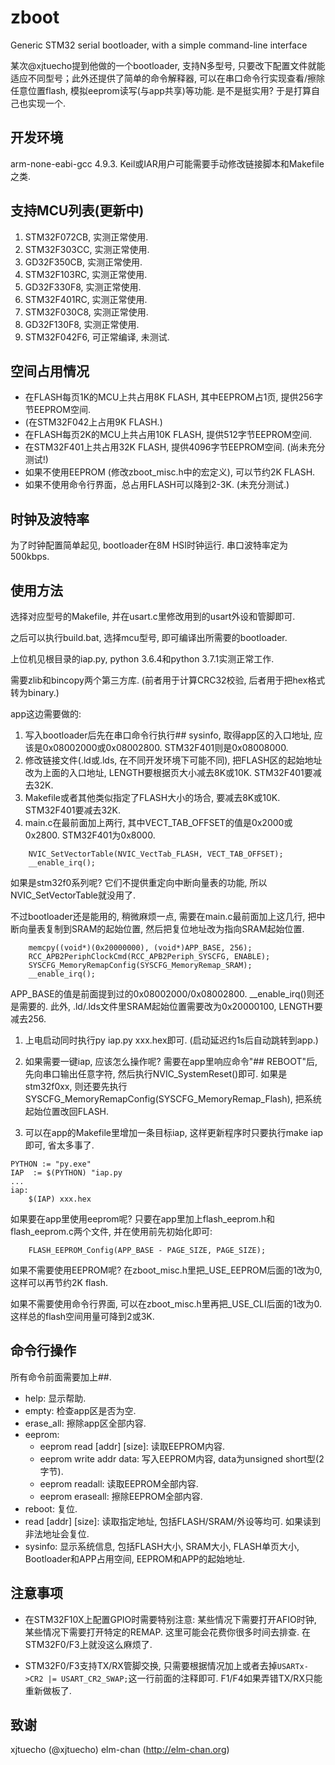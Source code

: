 # zboot
Generic STM32 serial bootloader, with a simple command-line interface

某次@xjtuecho提到他做的一个bootloader, 支持N多型号, 只要改下配置文件就能适应不同型号；此外还提供了简单的命令解释器, 可以在串口命令行实现查看/擦除任意位置flash, 模拟eeprom读写(与app共享)等功能. 是不是挺实用? 于是打算自己也实现一个.

## 开发环境

arm-none-eabi-gcc 4.9.3. Keil或IAR用户可能需要手动修改链接脚本和Makefile之类.

## 支持MCU列表(更新中)

1. STM32F072CB, 实测正常使用.
1. STM32F303CC, 实测正常使用.
1. GD32F350CB, 实测正常使用.
1. STM32F103RC, 实测正常使用.
1. GD32F330F8, 实测正常使用.
1. STM32F401RC, 实测正常使用.
1. STM32F030C8, 实测正常使用.
1. GD32F130F8, 实测正常使用.
1. STM32F042F6, 可正常编译, 未测试.

## 空间占用情况

- 在FLASH每页1K的MCU上共占用8K FLASH, 其中EEPROM占1页, 提供256字节EEPROM空间.
- (在STM32F042上占用9K FLASH.)
- 在FLASH每页2K的MCU上共占用10K FLASH, 提供512字节EEPROM空间.
- 在STM32F401上共占用32K FLASH, 提供4096字节EEPROM空间. (尚未充分测试!)
- 如果不使用EEPROM (修改zboot_misc.h中的宏定义), 可以节约2K FLASH.
- 如果不使用命令行界面，总占用FLASH可以降到2-3K. (未充分测试.)

## 时钟及波特率

为了时钟配置简单起见, bootloader在8M HSI时钟运行. 串口波特率定为500kbps.

## 使用方法

选择对应型号的Makefile, 并在usart.c里修改用到的usart外设和管脚即可. 

之后可以执行build.bat, 选择mcu型号, 即可编译出所需要的bootloader.

上位机见根目录的iap.py, python 3.6.4和python 3.7.1实测正常工作. 

需要zlib和bincopy两个第三方库. (前者用于计算CRC32校验, 后者用于把hex格式转为binary.)

app这边需要做的:

1. 写入bootloader后先在串口命令行执行## sysinfo, 取得app区的入口地址, 应该是0x08002000或0x08002800. STM32F401则是0x08008000.
1. 修改链接文件(.ld或.lds, 在不同开发环境下可能不同), 把FLASH区的起始地址改为上面的入口地址,  LENGTH要根据页大小减去8K或10K. STM32F401要减去32K.
1. Makefile或者其他类似指定了FLASH大小的场合, 要减去8K或10K. STM32F401要减去32K.
1. main.c在最前面加上两行, 其中VECT_TAB_OFFSET的值是0x2000或0x2800. STM32F401为0x8000.

```
    NVIC_SetVectorTable(NVIC_VectTab_FLASH, VECT_TAB_OFFSET);
    __enable_irq();
```

如果是stm32f0系列呢? 它们不提供重定向中断向量表的功能, 所以NVIC_SetVectorTable就没用了. 

不过bootloader还是能用的, 稍微麻烦一点, 需要在main.c最前面加上这几行, 把中断向量表复制到SRAM的起始位置,  然后把复位地址改为指向SRAM起始位置. 

```
    memcpy((void*)(0x20000000), (void*)APP_BASE, 256);
    RCC_APB2PeriphClockCmd(RCC_APB2Periph_SYSCFG, ENABLE);
    SYSCFG_MemoryRemapConfig(SYSCFG_MemoryRemap_SRAM);
    __enable_irq();
```    

APP_BASE的值是前面提到过的0x08002000/0x08002800. __enable_irq()则还是需要的. 此外, .ld/.lds文件里SRAM起始位置需要改为0x20000100, LENGTH要减去256.

1. 上电启动同时执行py iap.py xxx.hex即可. (启动延迟约1s后自动跳转到app.) 

1. 如果需要一键iap, 应该怎么操作呢? 需要在app里响应命令"## REBOOT"后, 先向串口输出任意字符, 然后执行NVIC_SystemReset()即可. 如果是stm32f0xx, 则还要先执行SYSCFG_MemoryRemapConfig(SYSCFG_MemoryRemap_Flash), 把系统起始位置改回FLASH. 

1. 可以在app的Makefile里增加一条目标iap, 这样更新程序时只要执行make iap即可, 省太多事了.

```
PYTHON := "py.exe"
IAP  := $(PYTHON) "iap.py
...
iap:
	$(IAP) xxx.hex
```

如果要在app里使用eeprom呢? 只要在app里加上flash_eeprom.h和flash_eeprom.c两个文件, 并在使用前先初始化即可:

```
    FLASH_EEPROM_Config(APP_BASE - PAGE_SIZE, PAGE_SIZE);
```

如果不需要使用EEPROM呢? 在zboot_misc.h里把_USE_EEPROM后面的1改为0, 这样可以再节约2K flash.

如果不需要使用命令行界面, 可以在zboot_misc.h里再把_USE_CLI后面的1改为0. 这样总的flash空间用量可降到2或3K.

## 命令行操作

所有命令前面需要加上##.

- help: 显示帮助.
- empty: 检查app区是否为空.
- erase_all: 擦除app区全部内容.
- eeprom: 
    - eeprom read [addr] [size]: 读取EEPROM内容.
    - eeprom write addr data: 写入EEPROM内容, data为unsigned short型(2字节).
    - eeprom readall: 读取EEPROM全部内容.
    - eeprom eraseall: 擦除EEPROM全部内容.
- reboot: 复位.
- read [addr] [size]: 读取指定地址, 包括FLASH/SRAM/外设等均可. 如果读到非法地址会复位.
- sysinfo: 显示系统信息, 包括FLASH大小, SRAM大小, FLASH单页大小, Bootloader和APP占用空间, EEPROM和APP的起始地址.

## 注意事项

- 在STM32F10X上配置GPIO时需要特别注意: 某些情况下需要打开AFIO时钟, 某些情况下需要打开特定的REMAP. 这里可能会花费你很多时间去排查. 在STM32F0/F3上就没这么麻烦了.

- STM32F0/F3支持TX/RX管脚交换, 只需要根据情况加上或者去掉```USARTx->CR2 |= USART_CR2_SWAP;```这一行前面的注释即可. F1/F4如果弄错TX/RX只能重新做板了.  

## 致谢

xjtuecho (@xjtuecho)
elm-chan (http://elm-chan.org)
